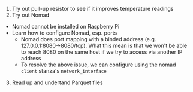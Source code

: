 1. Try out pull-up resistor to see if it improves temperature readings 
2. Try out Nomad
  - Nomad cannot be installed on Raspberry Pi
  - Learn how to configure Nomad, esp. ports 
      - Nomad does port mapping with a binded address (e.g. 127.0.0.1:8080->8080/tcp). What this mean is that we won't be able to reach 8080 on the same host if we try to access via another IP address
      - To resolve the above issue, we can configure using the nomad `client` stanza's `network_interface`  

       
3. Read up and undertand Parquet files
